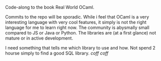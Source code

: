 Code-along to the book Real World OCaml.

Commits to the repo will be sporadic.
While i feel that OCaml is a very interesting language with
very cool features, it simply is not the right language for me to learn
right now. The community is abysmally small compared to JS or Java or Python.
The libraries are (at a first glance) not mature or in active development.

I need something that tells me which library to use and how.
Not spend 2 hourse simply to find a good SQL library. *coff* *coff*
